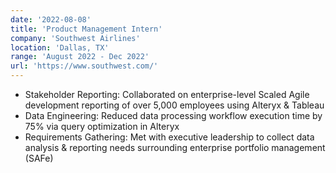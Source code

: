 ```yaml
---
date: '2022-08-08'
title: 'Product Management Intern'
company: 'Southwest Airlines'
location: 'Dallas, TX'
range: 'August 2022 - Dec 2022'
url: 'https://www.southwest.com/'
---
```


- Stakeholder Reporting: Collaborated on enterprise-level Scaled Agile development reporting of over 5,000 employees using Alteryx & Tableau
- Data Engineering: Reduced data processing workflow execution time by 75% via query optimization in Alteryx
- Requirements Gathering: Met with executive leadership to collect data analysis & reporting needs surrounding enterprise portfolio management (SAFe)
